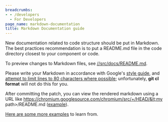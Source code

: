 ```yaml
---
breadcrumbs:
- - /developers
  - For Developers
page_name: markdown-documentation
title: Markdown Documentation guide
---
```


New documentation related to code structure should be put in Markdown. The best
practices recommendation is to put a README.md file in the code directory
closest to your component or code.

To preview changes to Markdown files, see
[//src/docs/README.md](https://chromium.googlesource.com/chromium/src/+/HEAD/docs/README.md).

Please write your Markdown in accordance with Google's [style
guide](https://github.com/google/styleguide/tree/gh-pages/docguide), and
[attempt to limit lines to 80 characters where
possible](https://groups.google.com/a/chromium.org/d/msg/chromium-dev/KECdEn562vY/sqRor1frEgAJ);
unfortunately, **git cl format** will not do this for you.

After committing the patch, you can view the rendered markdown using a URL like
https://chromium.googlesource.com/chromium/src/+/HEAD/&lt;my
path&gt;/README.md
([example](https://chromium.googlesource.com/chromium/src/+/HEAD/third_party/WebKit/Source/core/paint/README.md)).

[Here are some more
examples](https://cs.chromium.org/search/?q=file:readme.md+-file:/third_party/&type=cs)
to learn from.